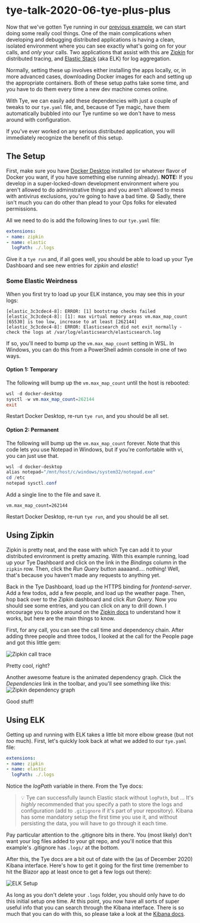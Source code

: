 # tye-talk-2020-06-tye-plus-plus
Now that we've gotten Tye running in our [previous example](../tye-talk-2020-05-tye-ahoy), we can start doing some really cool things.  One of the main complications when developing and debugging distributed applications is having a clean, isolated environment where you can see exactly what's going on for your calls, and *only* your calls.  Two applications that assist with this are [Zipkin](https://zipkin.io/) for distributed tracing, and [Elastic Stack](https://www.elastic.co/elastic-stack) (aka ELK) for log aggregation.

Normally, setting these up involves either installing the apps locally, or, in more advanced cases, downloading Docker images for each and setting up the appropriate containers.  Both of these setup paths take some time, and you have to do them every time a new dev machine comes online.

With Tye, we can easily add these dependencies with just a couple of tweaks to our `tye.yaml` file, and, because of Tye magic, have them automatically bubbled into our Tye runtime so we don't have to mess around with configuration.

If you've ever worked on any serious distributed application, you will immediately recognize the benefit of this setup.

## The Setup
First, make sure you have [Docker Desktop](https://www.docker.com/products/docker-desktop) installed (or whatever flavor of Docker you want, if you have something else running already).  **NOTE:** If you develop in a super-locked-down development environment where you aren't allowed to do adminstrative things and you aren't allowed to mess with antivirus exclusions, you're going to have a bad time. :anguished:  Sadly, there isn't much you can do other than plead to your Ops folks for elevated permissions.

All we need to do is add the following lines to our `tye.yaml` file:
```yaml
extensions:
- name: zipkin
- name: elastic
  logPath: ./.logs
```

Give it a `tye run` and, if all goes well, you should be able to load up your Tye Dashboard and see new entries for *zipkin* and *elastic*!

### Some Elastic Weirdness
When you first try to load up your ELK instance, you may see this in your logs:
```
[elastic_3c3cdec4-8]: ERROR: [1] bootstrap checks failed
[elastic_3c3cdec4-8]: [1]: max virtual memory areas vm.max_map_count [65530] is too low, increase to at least [262144]
[elastic_3c3cdec4-8]: ERROR: Elasticsearch did not exit normally - check the logs at /var/log/elasticsearch/elasticsearch.log
```

If so, you'll need to bump up the `vm.max_map_count` setting in WSL.  In Windows, you can do this from a PowerShell admin console in one of two ways.

#### Option 1: Temporary
The following will bump up the `vm.max_map_count` until the host is rebooted:

```powershell
wsl -d docker-desktop
sysctl -w vm.max_map_count=262144
exit
```

Restart Docker Desktop, re-run `tye run`, and you should be all set.

#### Option 2: Permanent
The following will bump up the `vm.max_map_count` forever.  Note that this code lets you use Notepad in Windows, but if you're confortable with vi, you can just use that.

```powershell
wsl -d docker-desktop
alias notepad="/mnt/host/c/windows/system32/notepad.exe"
cd /etc
notepad sysctl.conf
```

Add a single line to the file and save it.

```text
vm.max_map_count=262144
```

Restart Docker Desktop, re-run `tye run`, and you should be all set.

## Using Zipkin
Zipkin is pretty neat, and the ease with which Tye can add it to your distributed environment is pretty amazing.  With this example running, load up your Tye Dashboard and click on the link in the *Bindings* column in the `zipkin` row.  Then, click the *Run Query* button aaaaand.... nothing!  Well, that's because you haven't made any requests to anything yet.

Back in the Tye Dashboard, load up the HTTPS binding for *frontend-server*.  Add a few todos, add a few people, and load up the weather page.  Then, hop back over to the Zipkin dashboard and click *Run Query*.  Now you should see some entries, and you can click on any to drill down.  I encourage you to poke around on the [Zipkin docs](https://zipkin.io/) to understand how it works, but here are the main things to know.

First, for any call, you can see the call time and dependency chain.  After adding three people and three todos, I looked at the call for the People page and got this little gem:

![Zipkin call trace](https://i.imgur.com/nX4EUrM.png)

Pretty cool, right?

Another awesome feature is the animated dependency graph.  Click the *Dependencies* link in the toolbar, and you'll see something like this:
![Zipkin dependency graph](https://i.imgur.com/WtwRj02.gif)

Good stuff!

## Using ELK
Getting up and running with ELK takes a little bit more elbow grease (but not *too* much).  First, let's quickly look back at what we added to our `tye.yaml` file:
```yaml
extensions:
- name: zipkin
- name: elastic
  logPath: ./.logs
```
Notice the *logPath* variable in there.  From the Tye docs:

> :bulb: Tye can successfully launch Elastic stack without `logPath`, but ... It's *highly* recommended that you specify a path to store the logs and configuration (add to `.gitignore` if it's part of your repository). Kibana has some mandatory setup the first time you use it, and without persisting the data, you will have to go through it each time.

Pay particular attention to the .gitignore bits in there.  You (most likely) don't want your log files added to your git repo, and you'll notice that this example's .gitignore has `.logs/` at the bottom.

After this, the Tye docs are a bit out of date with the (as of December 2020) Kibana interface.  Here's how to get it going for the first time (remember to hit the Blazor app at least once to get a few logs out there):

![ELK Setup](https://i.imgur.com/d0p1Q0p.gif)

As long as you don't delete your `.logs` folder, you should only have to do this initial setup one time.  At this point, you now have all sorts of super useful info that you can search through the Kibana interface.  There is so much that you can do with this, so please take a look at the [Kibana docs](https://www.elastic.co/guide/en/kibana/current/introduction.html).
